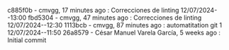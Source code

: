 c885f0b - cmvgg, 17 minutes ago : Correcciones de linting 12/07/2024--13:00
fbd5304 - cmvgg, 47 minutes ago : Correcciones de linting 12/07/2024--12:30
1113bcb - cmvgg, 87 minutes ago : automatitation git 1 12/07/2024--11:50
26a8579 - César Manuel Varela García, 5 weeks ago : Initial commit